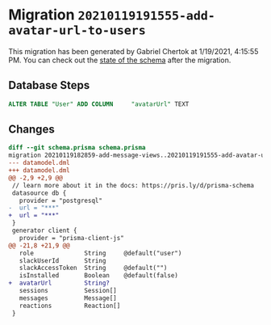 # Migration `20210119191555-add-avatar-url-to-users`

This migration has been generated by Gabriel Chertok at 1/19/2021, 4:15:55 PM.
You can check out the [state of the schema](./schema.prisma) after the migration.

## Database Steps

```sql
ALTER TABLE "User" ADD COLUMN     "avatarUrl" TEXT
```

## Changes

```diff
diff --git schema.prisma schema.prisma
migration 20210119182859-add-message-views..20210119191555-add-avatar-url-to-users
--- datamodel.dml
+++ datamodel.dml
@@ -2,9 +2,9 @@
 // learn more about it in the docs: https://pris.ly/d/prisma-schema
 datasource db {
   provider = "postgresql"
-  url = "***"
+  url = "***"
 }
 generator client {
   provider = "prisma-client-js"
@@ -21,8 +21,9 @@
   role              String     @default("user")
   slackUserId       String
   slackAccessToken  String     @default("")
   isInstalled       Boolean    @default(false)
+  avatarUrl         String?
   sessions          Session[]
   messages          Message[]
   reactions         Reaction[]
 }
```


